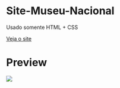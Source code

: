 # Site-Museu-Nacional

Usado somente HTML + CSS

<a href = "https://rodrigoalvesf.github.io/Site-Museu-Nacional/"> Veja o site </a>

# Preview

  <img src = "https://i.imgur.com/jyLltxf.jpg">

